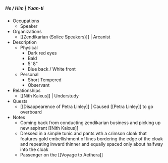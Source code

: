 ##### He / Him | Yuan-ti 
 
- Occupations 
	- Speaker
- Organizations 
	- [[Zendikarian (Solice Speakers)]] | Arcanist 
- Description
	- Physical 
		- Dark red eyes
		- Bald
		- 5' 8"
		- Blue back / White front
	- Personal 
		- Short Tempered
		- Observant
- Relationships 
	- [[Nith Kaixus]] | Understudy 
- Quests 
	- [[Disappearence of Petra Linley]] | Caused [[Petra Linley]] to go overboard
- Notes 
	- Coming back from conducting zendikarian business and picking up new aspirant [[Nith Kaixus]]
	- Dressed in a simple tunic and pants wth a crimson cloak that features gold embellishment of lines bordering the edge of the cloak and repeating inward thinner and equally spaced only about halfway into the cloak
	- Passenger on the [[Voyage to Aethera]]
